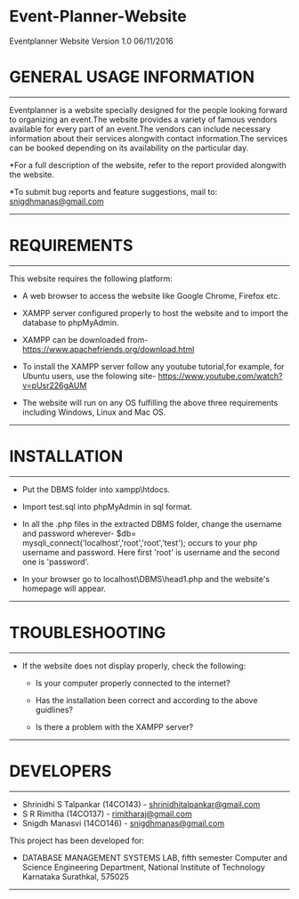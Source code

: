 # Event-Planner-Website

Eventplanner Website Version 1.0 06/11/2016

# GENERAL USAGE INFORMATION
--------------------------------------------------------------------------------

Eventplanner is a website specially designed for the people looking forward
to organizing an event.The website provides a variety of famous vendors available
for every part of an event.The vendors can include necessary information about
their services alongwith contact information.The services can be booked depending
on its availability on the particular day.

  *For a full description of the website, refer to the report provided alongwith
   the website.

  *To submit bug reports and feature suggestions, mail to:
   snigdhmanas@gmail.com 

---------------------------------------------------------------------------------

# REQUIREMENTS
---------------------------------------------------------------------------------

This website requires the following platform:

 * A web browser to access the website like Google Chrome, Firefox etc.
 * XAMPP server configured properly to host the website and to import the database
   to phpMyAdmin.

 * XAMPP can be downloaded from-
   https://www.apachefriends.org/download.html

 * To install the XAMPP server follow any youtube tutorial,for example, for Ubuntu
   users, use the folowing site- https://www.youtube.com/watch?v=pUsr226gAUM 

 * The website will run on any OS fulfilling the above three requirements including
   Windows, Linux and Mac OS.

---------------------------------------------------------------------------------

# INSTALLATION
---------------------------------------------------------------------------------
 

 * Put the DBMS folder into xampp\htdocs.

 * Import test.sql into phpMyAdmin in sql format.

 * In all the .php files in the extracted DBMS folder, change the username and
   password wherever-
   $db= mysqli_connect('localhost','root','root','test'); 
   occurs to your php username and password. Here first 'root' is username and
   the second one is 'password'.

 * In your browser go to localhost\DBMS\head1.php and the website's homepage will
   appear. 

---------------------------------------------------------------------------------

# TROUBLESHOOTING
---------------------------------------------------------------------------------

 * If the website does not display properly, check the following:

   - Is your computer properly connected to the internet?
   
   - Has the installation been correct and according to the above guidlines?

   - Is there a problem with the XAMPP server?

--------------------------------------------------------------------------------

# DEVELOPERS
--------------------------------------------------------------------------------

 * Shrinidhi S Talpankar (14CO143) - shrinidhitalpankar@gmail.com
 * S R Rimitha (14CO137) - rimitharaj@gmail.com
 * Snigdh Manasvi (14CO146) - snigdhmanas@gmail.com

This project has been developed for:
 * DATABASE MANAGEMENT SYSTEMS LAB, fifth semester
   Computer and Science Engineering Department,
   National Institute of Technology Karnataka
   Surathkal, 575025

--------------------------------------------------------------------------------   
